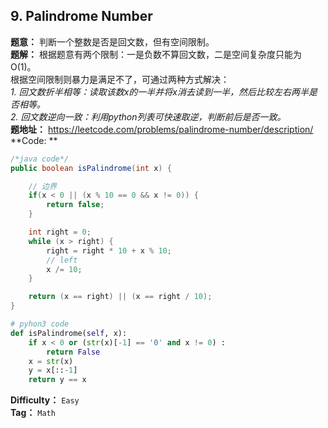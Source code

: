 ## 9. Palindrome Number
**题意：** 判断一个整数是否是回文数，但有空间限制。        
**题解：** 根据题意有两个限制：一是负数不算回文数，二是空间复杂度只能为O(1)。     
根据空间限制则暴力是满足不了，可通过两种方式解决：      
*1. 回文数折半相等：读取该数x的一半并将x消去读到一半，然后比较左右两半是否相等。*      
*2. 回文数逆向一致：利用python列表可快速取逆，判断前后是否一致。*       
**题地址：** <https://leetcode.com/problems/palindrome-number/description/>      
**Code: **      
```java
/*java code*/
public boolean isPalindrome(int x) {

    // 边界
    if(x < 0 || (x % 10 == 0 && x != 0)) {
        return false;
    }

    int right = 0;
    while (x > right) {
        right = right * 10 + x % 10;
        // left
        x /= 10;
    }

    return (x == right) || (x == right / 10);
}
```
```python
# pyhon3 code
def isPalindrome(self, x):
    if x < 0 or (str(x)[-1] == '0' and x != 0) :
        return False
    x = str(x)
    y = x[::-1]
    return y == x
```

**Difficulty：** `Easy`      
**Tag：** `Math`      

